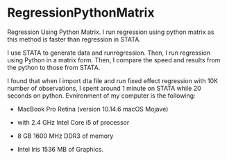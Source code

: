 # RegressionPythonMatrix
Regression Using Python Matrix. 
I run regression using python matrix as this method is faster than regression in STATA.

I use STATA to generate data and runregression. Then, I run regression using Python in a matrix form. Then, I compare the speed and results from the python to those from STATA.

I found that when I import dta file and run fixed effect regression with 10K number of observations, I spent around 1 minute on STATA while 20 seconds on python. Evnironment of my computer is the following:

- MacBook Pro Retina (version 10.14.6 macOS Mojave) 

- with 2.4 GHz Intel Core i5 of processor 

- 8 GB 1600 MHz DDR3 of memory 

- Intel Iris 1536 MB of Graphics.
